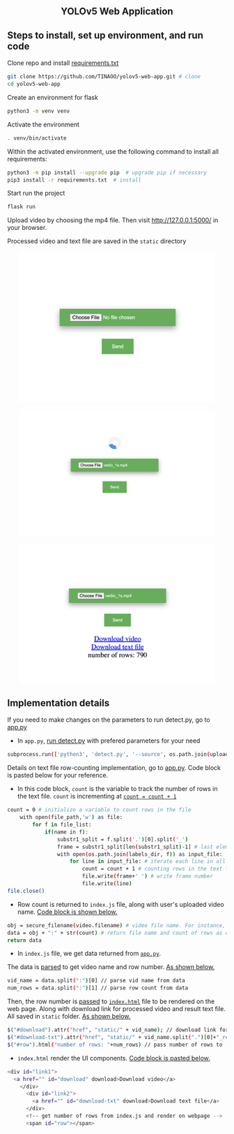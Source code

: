 
## <div align="center">YOLOv5 Web Application</div>

## Steps to install, set up environment, and run code

Clone repo and install [requirements.txt](https://github.com/TINAOO/yolov5-web-app/blob/main/requirements.txt) 


```bash
git clone https://github.com/TINAOO/yolov5-web-app.git # clone
cd yolov5-web-app
```
Create an environment for flask
```bash
python3 -m venv venv
```
Activate the environment
```bash
. venv/bin/activate
```
Within the activated environment, use the following command to install all requirements:
```bash
python3 -m pip install --upgrade pip  # upgrade pip if necessary
pip3 install -r requirements.txt  # install
```

Start run the project
```bash
flask run
```

Upload video by choosing the mp4 file. Then visit http://127.0.0.1:5000/ in your browser. 

Processed video and text file are saved in the `static` directory

<p align="center">
<img src="https://github.com/TINAOO/yolov5-web-app/blob/main/1.png" width="450">
</p>

<p align="center">
<img src="https://github.com/TINAOO/yolov5-web-app/blob/main/2.png" width="450">
</p>

<p align="center">
<img src="https://github.com/TINAOO/yolov5-web-app/blob/main/3.png" width="450">
</p>


## Implementation details
If you need to make changes on the parameters to run detect.py, go to [app.py](https://github.com/TINAOO/yolov5-web-app/blob/main/app.py)

- In `app.py`, [run detect.py](https://github.com/TINAOO/yolov5-web-app/blob/main/app.py#:~:text=subprocess.run(%5B%27python3%27%2C%20%27detect.py%27%2C%20%27%2D%2Dsource%27%2C%20os.path.join(uploads_dir%2C%20secure_filename(video.filename))%2C%20%27%2D%2Dsave%2Dtxt%27%5D)) with prefered parameters for your need
```bash
subprocess.run(['python3', 'detect.py', '--source', os.path.join(uploads_dir, secure_filename(video.filename)), '--save-txt']) 
```

Details on text file row-counting implementation, go to [app.py](https://github.com/TINAOO/yolov5-web-app/blob/main/app.py#:~:text=count%20%3D%200,.close()). Code block is pasted below for your reference.
- In this code block, `count` is the variable to track the number of rows in the text file. `count` is incrementing at [`count = count + 1`](https://github.com/TINAOO/yolov5-web-app/blob/main/app.py#:~:text=count%20%3D%20count%20%2B%201%20%23%20counting%20rows%20in%20the%20text%20file%2C%20increment%20count%20as%20we%20go%20thru%20line)

```bash
count = 0 # initialize a variable to count rows in the file
    with open(file_path,'w') as file: 
        for f in file_list:
            if(name in f):
                substr1_split = f.split('.')[0].split('_')
                frame = substr1_split[len(substr1_split)-1] # last element of substr arry = frame number
                with open(os.path.join(labels_dir, f)) as input_file:
                    for line in input_file: # iterate each line in all label files
                        count = count + 1 # counting rows in the text file, increment count as we go thru line
                        file.write(frame+' ') # write frame number  
                        file.write(line)
file.close()
```

- Row count is returned to `index.js` file, along with user's uploaded video name. [Code block is shown below.](https://github.com/TINAOO/yolov5-web-app/blob/main/app.py#:~:text=obj%20%3D%20secure_filename,return%20data)
```bash
obj = secure_filename(video.filename) # video file name. For instance, street_vid.mp4
data = obj + ":" + str(count) # return file name and count of rows as data to ---> index.js file
return data
```

- In `index.js` file, we get data returned from [ `app.py`](https://github.com/TINAOO/yolov5-web-app/blob/main/app.py#:~:text=obj%20%3D%20secure_filename,return%20data). 

The data is [parsed](https://github.com/TINAOO/yolov5-web-app/blob/main/static/index.js#:~:text=vid_name%20%3D%20data,count%20from%20data) to get video name and row number. [As shown below.](https://github.com/TINAOO/yolov5-web-app/blob/main/static/index.js#:~:text=vid_name%20%3D%20data,count%20from%20data)
```bash
vid_name = data.split(":")[0] // parse vid name from data
num_rows = data.split(":")[1] // parse row count from data
```

Then, the row number is [passed](https://github.com/TINAOO/yolov5-web-app/blob/main/static/index.js#:~:text=%24(%22%23row%22).html(%22number%20of%20rows%3A%20%22%2Bnum_rows)%20//%20pass%20number%20of%20rows%20to%20%2D%2D%2D%3E%20index.html) to [`index.html`](https://github.com/TINAOO/yolov5-web-app/blob/main/templates/index.html) file to be rendered on the web page. Along with download link for processed video and result text file. All saved in `static` folder. [As shown below.](https://github.com/TINAOO/yolov5-web-app/blob/main/static/index.js#:~:text=%24(%22%23download,%2Bnum_rows))
```bash
$("#download").attr("href", "static/" + vid_name); // download link for processed video
$("#download-txt").attr("href", "static/" + vid_name.split(".")[0]+"_result.txt"); // download link for text result
$("#row").html("number of rows: "+num_rows) // pass number of rows to ---> index.html
```

- `index.html` render the UI components. [Code block is pasted below.](https://github.com/TINAOO/yolov5-web-app/blob/main/templates/index.html#:~:text=%3Cdiv%20id,%3C/span%3E)
```bash
<div id="link1">
  <a href="" id="download" download>Download video</a>
    </div>
      <div id="link2"> 
        <a href="" id="download-txt" download>Download text file</a>
      </div>
      <!-- get number of rows from index.js and render on webpage -->
      <span id="row"></span> 
```